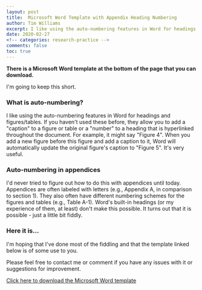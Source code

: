 ```yaml
---
layout: post
title:  Microsoft Word Template with Appendix Heading Numbering
author: Tim Williams
excerpt: I like using the auto-numbering features in Word for headings and figures. I'd never tried to figure out how to do this with appendices until today. Here's the result.
date: 2020-02-27
<!-- categories: research-practice -->
comments: false
toc: true
---
```



**There is a Microsoft Word template at the bottom of the page that you can download.**

I'm going to keep this short.


### What is auto-numbering?
I like using the auto-numbering features in Word for headings and figures/tables. If you haven't used these before, they allow you to add a "caption" to a figure or table or a "number" to a heading that is hyperlinked throughout the document.
For example, it might say "Figure 4".
When you add a new figure before this figure and add a caption to it, Word will automatically update the original figure's caption to "Figure 5". It's very useful.

### Auto-numbering in appendices
 I'd never tried to figure out how to do this with appendices until today.
 Appendices are often labeled with letters (e.g., Appendix A, in comparison to section 1).
 They also often have different numbering schemes for the figures and tables (e.g., Table A-1).
 Word's built-in headings (or my experience of them, at least) don't make this possible.
 It turns out that it is possible - just a little bit fiddly.

### Here it is...
 I'm hoping that I've done most of the fiddling and that the template linked below is of some use to you.

 Please feel free to contact me or comment if you have any issues with it or suggestions for improvement.

 [Click here to download the Microsoft Word template](/assets/blog/2020-02-27-word-template/word_template.docx)
